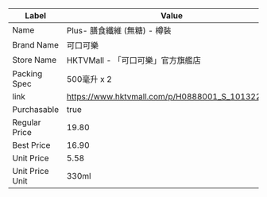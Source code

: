 | Label           | Value                                           |
| --------------- | ----------------------------------------------- |
| Name            | Plus- 膳食纖維 (無糖) - 樽裝                            |
| Brand Name      | 可口可樂                                            |
| Store Name      | HKTVMall - 「可口可樂」官方旗艦店                          |
| Packing Spec    | 500毫升 x 2                                       |
| link            | https://www.hktvmall.com/p/H0888001_S_10132278A |
| Purchasable     | true                                            |
| Regular Price   | 19.80                                           |
| Best Price      | 16.90                                           |
| Unit Price      | 5.58                                            |
| Unit Price Unit | 330ml                                           |
